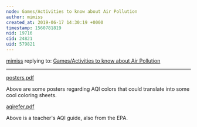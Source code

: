 ```yaml
---
node: Games/Activities to know about Air Pollution
author: mimiss
created_at: 2019-06-17 14:30:19 +0000
timestamp: 1560781819
nid: 19716
cid: 24821
uid: 579821
---
```




[mimiss](../profile/mimiss) replying to: [Games/Activities to know about Air Pollution](../notes/silentsairam/06-16-2019/games-activities-to-know-about-air-pollution)

----
<a href="/i/32963"><i class="fa fa-file"></i> posters.pdf</a>

Above are some posters regarding AQI colors that could translate into some cool coloring sheets. 


<a href="/i/32964"><i class="fa fa-file"></i> aqirefer.pdf</a>



Above is a teacher's AQI guide, also from the EPA.